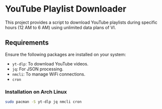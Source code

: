 # YouTube Playlist Downloader

This project provides a script to download YouTube playlists during specific hours (12 AM to 6 AM) using unlimited data plans of VI.

## Requirements

Ensure the following packages are installed on your system:

- `yt-dlp`: To download YouTube videos.
- `jq`: For JSON processing.
- `nmcli`: To manage WiFi connections.
- `cron`

### Installation on Arch Linux

```sh
sudo pacman -S yt-dlp jq nmcli cron
